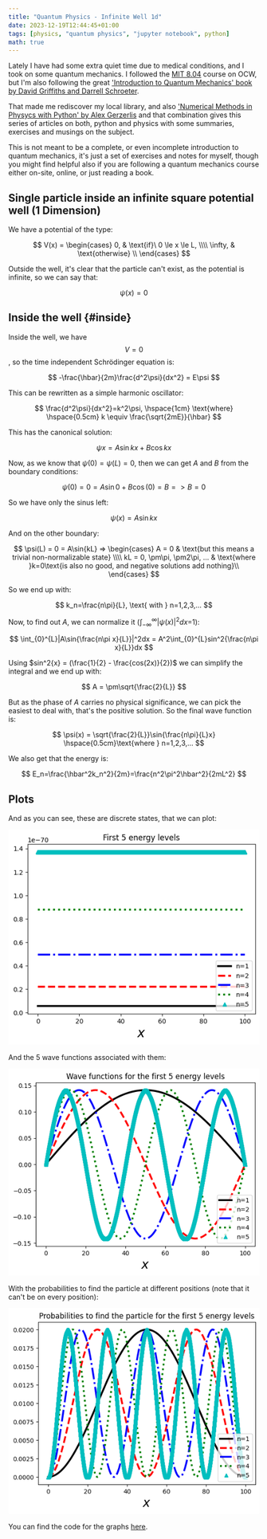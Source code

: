 ```yaml
---
title: "Quantum Physics - Infinite Well 1d"
date: 2023-12-19T12:44:45+01:00
tags: [physics, "quantum physics", "jupyter notebook", python]
math: true
---
```


Lately I have had some extra quiet time due to medical conditions, and I took on
some quantum mechanics. I followed the
[MIT 8.04](https://ocw.mit.edu/courses/8-04-quantum-physics-i-spring-2013)
course on OCW, but I'm also following the great
['Introduction to Quantum Mechanics' book by David Griffiths and Darrell Schroeter](https://doi.org/10.1017/9781316995433).

That made me rediscover my local library, and also
['Numerical Methods in Physycs with Python' by Alex Gerzerlis](https://doi.org/10.1017/9781108772310)
and that combination gives this series of articles on both, python and physics
with some summaries, exercises and musings on the subject.

This is not meant to be a complete, or even incomplete introduction to quantum
mechanics, it's just a set of exercises and notes for myself, though you might
find helpful also if you are following a quantum mechanics course either
on-site, online, or just reading a book.

## Single particle inside an infinite square potential well (1 Dimension)

We have a potential of the type:

$$
V(x) =
\begin{cases}
    0, & \text{if}\ 0 \le x \le L, \\\\
    \infty, & \text{otherwise} \\
\end{cases}
$$

Outside the well, it's clear that the particle can't exist, as the potential is
infinite, so we can say that:

$$\psi(x) = 0$$

## Inside the well {#inside}

Inside the well, we have $$V=0$$, so the time independent Schrödinger equation
is:

$$
-\frac{\hbar}{2m}\frac{d^2\psi}{dx^2} = E\psi
$$

This can be rewritten as a simple harmonic oscillator:

$$
\frac{d^2\psi}{dx^2}=k^2\psi, \hspace{1cm} \text{where} \hspace{0.5cm} k \equiv \frac{\sqrt{2mE}}{\hbar}
$$

This has the canonical solution:

$$
\psi{x} = A\sin{kx} + B\cos{kx}
$$

Now, as we know that $\psi(0) = \psi(L) = 0$, then we can get $A$ and $B$ from
the boundary conditions:

$$
\psi(0) = 0 = A\sin{0} + B\cos(0) = B => B = 0
$$

So we have only the sinus left:

$$
\psi(x) = A\sin{kx}
$$

And on the other boundary:

$$
\psi(L) = 0 = A\sin{kL} => \begin{cases}
    A = 0 & \text{but this means a trivial non-normalizable state} \\\\
    kL = 0, \pm\pi, \pm2\pi, ... & \text{where }k=0\text{is also no good, and negative solutions add nothing}\\
\end{cases}
$$

So we end up with:

$$
k_n=\frac{n\pi}{L}, \text{ with } n=1,2,3,...
$$

Now, to find out $A$, we can normalize it
($\int_{-\infty}^{\infty}|\psi(x)|^2dx$=1):

$$
\int_{0}^{L}|A\sin{\frac{n\pi x}{L}}|^2dx = A^2\int_{0}^{L}sin^2{\frac{n\pi x}{L}}dx
$$

Using $sin^2{x} = (\frac{1}{2} - \frac{cos(2x)}{2})$ we can simplify the
integral and we end up with:

$$
A = \pm\sqrt{\frac{2}{L}}
$$

But as the phase of $A$ carries no physical significance, we can pick the
easiest to deal with, that's the positive solution. So the final wave function
is:

$$
\psi(x) = \sqrt{\frac{2}{L}}\sin{\frac{n\pi}{L}x} \hspace{0.5cm}\text{where } n=1,2,3,...
$$

We also get that the energy is:

$$
E_n=\frac{\hbar^2k_n^2}{2m}=\frac{n^2\pi^2\hbar^2}{2mL^2}
$$

## Plots

And as you can see, these are discrete states, that we can plot:

![Energy levels](images/Infinite_well-First_5_energy_levels.png)

And the 5 wave functions associated with them:

![Wave functions](images/Infinite_well-First_5_wave_functions.png)

With the probabilities to find the particle at different positions (note that it
can't be on every position):

![Wave functions](images/Infinite_well-First_5_probabilities.png)

You can find the code for the graphs
[here](https://github.com/david-caro/musings/blob/main/content/posts/2023-12-19-Quantum-physics-infinite-well-1d/code/infinite-well-1d.ipynb).
